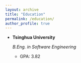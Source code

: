 ```yaml
---
layout: archive
title: "Education"
permalink: /education/
author_profile: true
---
```




- **Tsinghua University**

  *B.Eng. in Software Engineering*  

  - GPA: 3.82


